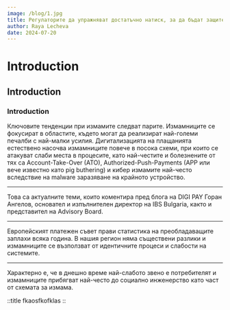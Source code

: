```yaml
---
image: /blog/1.jpg
title: Регулаторите да упражняват достатъчно натиск, за да бъдат защитени потребителите
author: Raya Lecheva
date: 2024-07-20
---
```


# Introduction

## Introduction

### Introduction

Ключовите тенденции при измамите следват парите. Измамниците се фокусират в областите, където могат да реализират най-големи печалби с най-малки усилия. Дигитализацията на плащанията естествено насочва измамниците повече в посока схеми, при които се атакуват слаби места в процесите, като най-честите и болезнените от тях са Account-Take-Over (ATO), Authorized-Push-Payments (APP или вече известно като pig buthering) и кибер измамите най-често вследствие на malware заразяване на крайното устройство.

---

Това са актуалните теми, които коментира пред блога на DIGI PAY Горан Ангелов, основател и изпълнителен директор на IBS Bulgaria, както и представител на Advisory Board.

---

Европейският платежен съвет прави статистика на преобладаващите заплахи всяка година. В нашия регион няма съществени разлики и измамниците се възползват от идентичните процеси и слабости на системите.

---

Характерно е, че в днешно време най-слабото звено е потребителят и измамниците прибягват най-често до социално инженерство като част от схемата за измама.

::title
fkaosfkofklas
::
